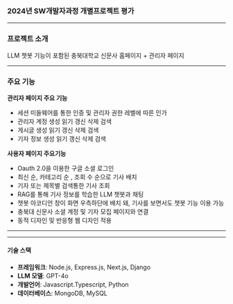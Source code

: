 ### 2024년 SW개발자과정 개별프로젝트 평가

---

### 프로젝트 소개
LLM 챗봇 기능이 포함된 충북대학교 신문사 홈페이지 + 관리자 페이지

---

### 주요 기능

**관리자 페이지 주요 기능**
- 세션 미들웨어를 통한 인증 및 관리자 권한 레벨에 따른 인가 
- 관리자 계정 생성 읽기 갱신 삭제 검색
- 게시글 생성 읽기 갱신 삭제 검색
- 기자 정보 생성 읽기 갱신 삭제 검색

**사용자 페이지 주요기능** 
- Oauth 2.0을 이용한 구글 소셜 로그인
- 최신 순, 카테고리 순 , 조회 수 순으로 기사 배치 
- 기자 또는 제목별 검색통한 기사 조회
- RAG를 통해 기사 정보를 학습한 LLM 챗봇과 채팅 
- 챗봇 아코디언 창이 화면 우측하단에 배치 돼, 기사를 보면서도 챗봇 기능 이용 가능
- 충북대 신문사 소셜 계정 및 기자 모집 페이지와 연결
- 동적 디자인 및 반응형 웹 디자인 적용

---





---

#### 기술 스택
- **프레임워크**: Node.js, Express.js, Next.js, Django
- **LLM 모델**: GPT-4o
- **개발언어**: Javascript.Typescript, Python
- **데이터베이스**: MongoDB, MySQL
